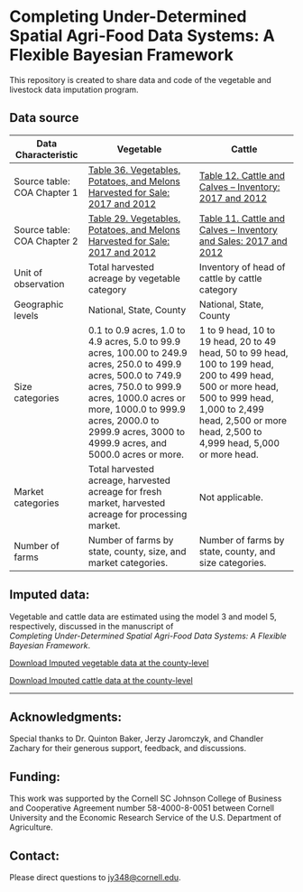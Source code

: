 # Completing Under-Determined Spatial Agri-Food Data Systems: A Flexible  Bayesian Framework

This repository is created to share data and code of the vegetable and livestock data imputation program. 

## Data source

| Data   Characteristic         | Vegetable                                                                                                                                                                                                                                                                    | Cattle                                                                                                                                                                                                                 |
|-------------------------------|------------------------------------------------------------------------------------------------------------------------------------------------------------------------------------------------------------------------------------------------------------------------------|------------------------------------------------------------------------------------------------------------------------------------------------------------------------------------------------------------------------|
| Source   table: COA Chapter 1 | [Table 36. Vegetables,   Potatoes, and Melons Harvested for Sale: 2017 and 2012](https://www.nass.usda.gov/Publications/AgCensus/2017/Full_Report/Volume_1,_Chapter_1_US/st99_1_0036_0036.pdf)                                                                                                                                                                                            | [Table 12. Cattle and Calves –   Inventory: 2017 and 2012](https://www.nass.usda.gov/Publications/AgCensus/2017/Full_Report/Volume_1,_Chapter_1_US/st99_1_0011_0012.pdf)                                                                                                                                                            |
| Source   table: COA Chapter 2 | [Table 29. Vegetables,   Potatoes, and Melons Harvested for Sale: 2017 and 2012](https://www.nass.usda.gov/Publications/AgCensus/2017/Full_Report/Volume_1,_Chapter_2_US_State_Level/st99_2_0029_0029.pdf)                                                                                                                                                                                            | [Table 11. Cattle and Calves –   Inventory and Sales: 2017 and 2012](https://www.nass.usda.gov/Publications/AgCensus/2017/Full_Report/Volume_1,_Chapter_1_US/st99_1_0011_0012.pdf)                                                                                                                                                  |
| Unit of   observation         | Total harvested acreage by   vegetable category                                                                                                                                                                                                                              | Inventory of head of cattle by   cattle category                                                                                                                                                                       |
| Geographic levels             | National, State, County                                                                                                                                                                                                                                                      | National, State, County                                                                                                                                                                                                |
| Size categories               |  0.1 to 0.9 acres, 1.0 to 4.9 acres, 5.0 to   99.9 acres, 100.00 to 249.9 acres, 250.0 to 499.9 acres, 500.0 to 749.9   acres, 750.0 to 999.9 acres, 1000.0 acres or more, 1000.0 to 999.9 acres,   2000.0 to 2999.9 acres, 3000 to 4999.9 acres, and 5000.0 acres or more.  | 1 to 9 head, 10 to 19 head, 20   to 49 head, 50 to 99 head, 100 to 199 head, 200 to 499 head, 500 or more   head, 500 to 999 head, 1,000 to 2,499 head, 2,500 or more head, 2,500 to   4,999 head, 5,000 or more head. |
| Market categories             | Total harvested acreage,   harvested acreage for fresh market, harvested acreage for processing   market.                                                                                                                                                                    | Not applicable.                                                                                                                                                                                                        |
| Number of farms               | Number of farms by state,   county, size, and market categories.                                                                                                                                                                                                             | Number of farms by state,   county, and size categories.                                                                                                                                                               |

## Imputed data:

Vegetable and cattle data are estimated using the model 3 and model 5, respectively, discussed in the manuscript of  
*Completing Under-Determined Spatial Agri-Food Data Systems: A Flexible  Bayesian Framework*. 


[Download Imputed vegetable data at the county-level](https://github.com/fedscornell/DataImputation/blob/main/Data/vegetables_enhanced.txt?raw=true)

[Download Imputed cattle data at the county-level](https://github.com/fedscornell/DataImputation/blob/main/Data/Cattle_enhanced.txt)

----------------------------------------------------------------------------------------------
## Acknowledgments:  
Special thanks to Dr. Quinton Baker, Jerzy Jaromczyk, and Chandler Zachary for their generous support, feedback, and  discussions. 


## Funding: 

This work was supported by the Cornell SC Johnson College of Business and Cooperative Agreement number 58-4000-8-0051 between Cornell University and the Economic Research Service of the U.S. Department of Agriculture. 


## Contact:
Please direct questions to jy348@cornell.edu.  